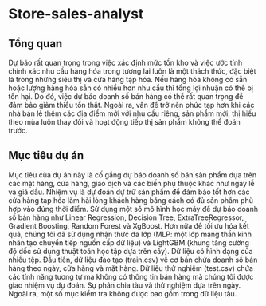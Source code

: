 # Store-sales-analyst

## Tổng quan
Dự báo rất quan trọng trong việc xác định mức tồn kho và việc ước tính chính xác nhu cầu hàng hóa trong tương lai luôn là một thách thức, đặc biệt là trong những siêu thị và cửa hàng tạp hóa. Nếu hàng hóa không có sẵn hoặc lượng hàng hóa sẵn có nhiều hơn nhu cầu thì tổng lợi nhuận có thể bị tổn hại. Do đó, việc dự báo doanh số bán hàng có thể rất quan trọng để đảm bảo giảm thiểu tổn thất. Ngoài ra, vấn đề trở nên phức tạp hơn khi các nhà bán lẻ thêm các địa điểm mới với nhu cầu riêng, sản phẩm mới, thị hiếu theo mùa luôn thay đổi và hoạt động tiếp thị sản phẩm không thể đoán trước.

## Mục tiêu dự án
Mục tiêu của dự án này là cố gắng dự báo doanh số bán sản phẩm dựa trên các mặt hàng, cửa hàng, giao dịch và các biến phụ thuộc khác như ngày lễ và giá dầu. Nhiệm vụ là dự đoán dự trữ sản phẩm để đảm bảo tốt hơn các cửa hàng tạp hóa làm hài lòng khách hàng bằng cách có đủ sản phẩm phù hợp vào đúng thời điểm. Sử dụng một số mô hình học máy để dự báo doanh số bán hàng như Linear Regression, Decision Tree, ExtraTreeRegressor, Gradient Boosting, Random Forest và XgBoost. Hơn nữa để tối ưu hóa kết quả, chúng tôi đã sử dụng nhận thức đa lớp (MLP: một lớp mạng thần kinh nhân tạo chuyển tiếp nguồn cấp dữ liệu) và LightGBM (khung tăng cường độ dốc sử dụng thuật toán học tập dựa trên cây). Dữ liệu có hình dạng của nhiều tệp. Đầu tiên, dữ liệu đào tạo (train.csv) về cơ bản chứa doanh số bán hàng theo ngày, cửa hàng và mặt hàng. Dữ liệu thử nghiệm (test.csv) chứa các tính năng tương tự mà không có thông tin bán hàng mà chúng tôi được giao nhiệm vụ dự đoán. Sự phân chia tàu và thử nghiệm dựa trên ngày. Ngoài ra, một số mục kiểm tra không được bao gồm trong dữ liệu tàu.

